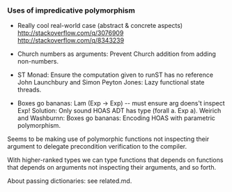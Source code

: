 ### Uses of impredicative polymorphism

- Really cool real-world case (abstract & concrete aspects)
  http://stackoverflow.com/q/3076909
  http://stackoverflow.com/q/8343239

- Church numbers as arguments:
  Prevent Church addition from adding non-numbers.

- ST Monad:
  Ensure the computation given to runST has no reference
  John Launchbury and Simon Peyton Jones: Lazy functional state threads.

- Boxes go bananas:
  Lam (Exp -> Exp) -- must ensure arg doens't inspect Exp!
  Solution: Only sound HOAS ADT has type (forall a. Exp a).
  Weirich and Washburnn: Boxes go bananas:
  Encoding HOAS with parametric polymorphism.

Seems to be making use of polymorphic functions not inspecting their
argument to delegate precondition verification to the compiler.

With higher-ranked types we can type functions that depends on functions
that depends on arguments not inspecting their arguments, and so forth.

About passing dictionaries: see related.md.
